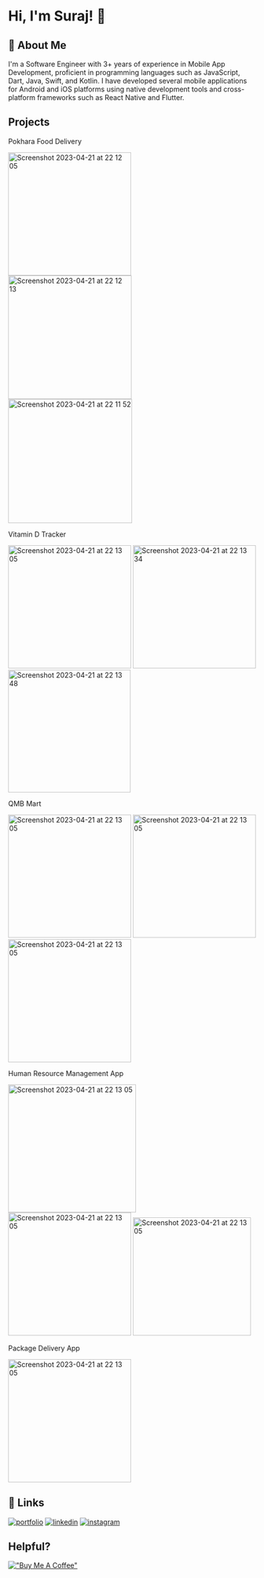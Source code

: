 # Hi, I'm Suraj! 👋


## 🚀 About Me
I'm a Software Engineer with 3+ years of experience in Mobile App Development, proficient in programming languages such as JavaScript, Dart, Java, Swift, and Kotlin. I have developed several mobile applications for Android and iOS platforms using native development tools and cross-platform frameworks such as React Native and Flutter. 


## Projects

Pokhara Food Delivery 
<!-- Screen shots for Pokhara Food Delivery -->
<img width="250" alt="Screenshot 2023-04-21 at 22 12 05" src="https://user-images.githubusercontent.com/29848705/233756540-7b590c77-4374-4a15-8847-bcaa2651542b.png" >  <img width="251" alt="Screenshot 2023-04-21 at 22 12 13" src="https://user-images.githubusercontent.com/29848705/233756602-0aafaf38-1408-4a2e-bafa-9a1adb7ba25b.png">  <img width="252" alt="Screenshot 2023-04-21 at 22 11 52" src="https://user-images.githubusercontent.com/29848705/233756619-8f81a8ae-5428-4509-bb52-179264aeb574.png">


Vitamin D Tracker  
<!-- Screen shots for Vitamin D Tracker -->
<img width="250" alt="Screenshot 2023-04-21 at 22 13 05" src="https://user-images.githubusercontent.com/29848705/233756650-37a9adca-4af2-4864-8aff-01eb947926fa.png"> <img width="250" alt="Screenshot 2023-04-21 at 22 13 34" src="https://user-images.githubusercontent.com/29848705/233756665-f0fc1f23-7178-49ab-9eab-721c12eab056.png"> <img width="249" alt="Screenshot 2023-04-21 at 22 13 48" src="https://user-images.githubusercontent.com/29848705/233756675-239d8d59-e343-4d8f-aaac-ffb468dfde93.png">

<!-- Download links for app store and playstore  -->
QMB Mart
<!-- Screen shots for QMB Mart -->
<img width="250" alt="Screenshot 2023-04-21 at 22 13 05" src="https://github.com/user-attachments/assets/94f972ed-2056-4c01-91f4-429c875eb495">
<img width="250" alt="Screenshot 2023-04-21 at 22 13 05" src="https://github.com/user-attachments/assets/d6415acc-225f-466d-9257-df1d08cf7465">
<img width="250" alt="Screenshot 2023-04-21 at 22 13 05" src="https://github.com/user-attachments/assets/75cd166d-b63e-46b7-948a-f7d4b5e5d3af">

Human Resource Management App 
<!-- Screen shots for HRMS  -->
                  
<img width="260" alt="Screenshot 2023-04-21 at 22 13 05" src="https://github.com/user-attachments/assets/67756011-c460-4d5d-a0a3-57cb266884b9">
<img width="250" alt="Screenshot 2023-04-21 at 22 13 05" src="https://github.com/user-attachments/assets/295bb8c6-9962-41fc-bff5-3026cf916092">      
<img width="240" alt="Screenshot 2023-04-21 at 22 13 05" src="https://github.com/user-attachments/assets/4a74f6cc-74f2-4182-9b7d-5275c8dd931d">

Package Delivery App
<!-- Screen shots for HRMS  -->
<img width="250" alt="Screenshot 2023-04-21 at 22 13 05" src="https://github.com/user-attachments/assets/a9f1db44-b03b-4c2b-a5f9-391163c69691">



## 🔗 Links
[![portfolio](https://img.shields.io/badge/my_portfolio-000?style=for-the-badge&logo=ko-fi&logoColor=white)](https://katherineoelsner.com/)
  [![linkedin](https://img.shields.io/badge/linkedin-0A66C2?style=for-the-badge&logo=linkedin&logoColor=white)](https://www.linkedin.com/in/gurungsuraajdev/)  [![instagram](https://img.shields.io/badge/Instagram-E4405F?style=for-the-badge&logo=instagram&logoColor=white)](https://www.instagram.com/gurungsuraajdev)



## Helpful? 
[!["Buy Me A Coffee"](https://www.buymeacoffee.com/assets/img/custom_images/orange_img.png)](https://www.buymeacoffee.com/gurungsuraaj)
